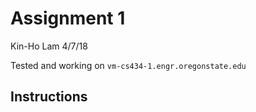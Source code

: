 # Assignment 1
Kin-Ho Lam
4/7/18

Tested and working on `vm-cs434-1.engr.oregonstate.edu`

## Instructions
